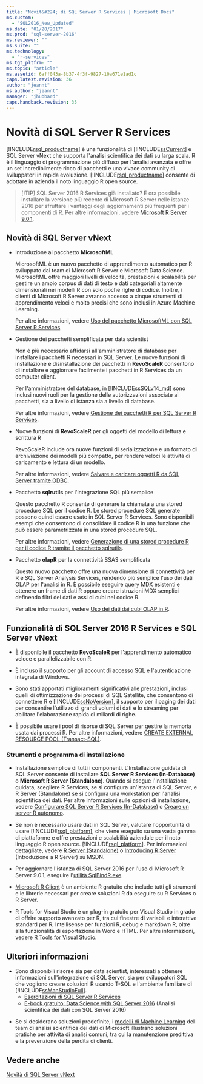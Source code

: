 ```yaml
---
title: "Novit&#224; di SQL Server R Services | Microsoft Docs"
ms.custom: 
  - "SQL2016_New_Updated"
ms.date: "01/20/2017"
ms.prod: "sql-server-2016"
ms.reviewer: ""
ms.suite: ""
ms.technology: 
  - "r-services"
ms.tgt_pltfrm: ""
ms.topic: "article"
ms.assetid: 6aff043a-8b37-4f3f-9827-10a671e1ad1c
caps.latest.revision: 36
author: "jeannt"
ms.author: "jeannt"
manager: "jhubbard"
caps.handback.revision: 35
---
```

# Novit&#224; di SQL Server R Services
  [!INCLUDE[rsql_productname](../../includes/rsql-productname-md.md)] è una funzionalità di [!INCLUDE[ssCurrent](../../includes/sscurrent-md.md)] e SQL Server vNext che supporta l'analisi scientifica dei dati su larga scala.  R è il linguaggio di programmazione più diffuso per l'analisi avanzata e offre un set incredibilmente ricco di pacchetti e una vivace community di sviluppatori in rapida evoluzione. [!INCLUDE[rsql_productname](../../includes/rsql-productname-md.md)] consente di adottare in azienda il noto linguaggio R open source. 
  
 > [!TIP] SQL Server 2016 R Services già installato?
 > È ora possibile installare la versione più recente di Microsoft R Server nelle istanze 2016 per sfruttare i vantaggi degli aggiornamenti più frequenti per i componenti di R. Per altre informazioni, vedere [Microsoft R Server 9.0.1](https://msdn.microsoft.com/microsoft-r/rserver-whats-new).  

## <a name="whats-new-in-sql-server-vnext"></a>Novità di SQL Server vNext
  
+ Introduzione al pacchetto **MicrosoftML**

   MicrosoftML è un nuovo pacchetto di apprendimento automatico per R sviluppato dai team di Microsoft R Server e Microsoft Data Science. MicrosoftML offre maggiori livelli di velocità, prestazioni e scalabilità per gestire un ampio corpus di dati di testo e dati categoriali altamente dimensionali nei modelli R con solo poche righe di codice. Inoltre, i clienti di Microsoft R Server avranno accesso a cinque strumenti di apprendimento veloci e molto precisi che sono inclusi in Azure Machine Learning. 
   
   Per altre informazioni, vedere [Uso del pacchetto MicrosoftML con SQL Server R Services](../../advanced-analytics/r-services/using-the-microsoftml-package-with-sql-server-r-services.md).
   
+ Gestione dei pacchetti semplificata per data scientist

  Non è più necessario affidarsi all'amministratore di database per installare i pacchetti R necessari in SQL Server. Le nuove funzioni di installazione e disinstallazione dei pacchetti in **RevoScaleR** consentono di installare e aggiornare facilmente i pacchetti in R Services da un computer client. 
  
  Per l'amministratore del database, in [!INCLUDE[ssSQLv14_md](../../includes/sssqlv14-md.md)] sono inclusi nuovi ruoli per la gestione delle autorizzazioni associate ai pacchetti, sia a livello di istanza sia a livello di database. 
  
  Per altre informazioni, vedere [Gestione dei pacchetti R per SQL Server R Services](../../advanced-analytics/r-services/r-package-management-for-sql-server-r-services.md). 
     
+ Nuove funzioni di **RevoScaleR** per gli oggetti del modello di lettura e scrittura R

  RevoScaleR include ora nuove funzioni di serializzazione e un formato di archiviazione dei modelli più compatto, per rendere veloci le attività di caricamento e lettura di un modello. 
  
  Per altre informazioni, vedere [Salvare e caricare oggetti R da SQL Server tramite ODBC](../../advanced-analytics/r-services/save-and-load-r-objects-from-sql-server-using-odbc.md). 

+ Pacchetto **sqlrutils** per l'integrazione SQL più semplice

  Questo pacchetto R consente di generare la chiamata a una stored procedure SQL per il codice R. Le stored procedure SQL generate possono quindi essere usate in SQL Server R Services. Sono disponibili esempi che consentono di consolidare il codice R in una funzione che può essere parametrizzata in una stored procedure SQL.
  
  Per altre informazioni, vedere [Generazione di una stored procedure R per il codice R tramite il pacchetto sqlrutils](../../advanced-analytics/r-services/generating-an-r-stored-procedure-for-r-code-using-the-sqlrutils-package.md). 
  

+ Pacchetto **olapR** per la connettività SSAS semplificata

   Questo nuovo pacchetto offre una nuova dimensione di connettività per R e SQL Server Analysis Services, rendendo più semplice l'uso dei dati OLAP per l'analisi in R. È possibile eseguire query MDX esistenti e ottenere un frame di dati R oppure creare istruzioni MDX semplici definendo filtri dei dati e assi di cubi nel codice R. 
   
   Per altre informazioni, vedere [Uso dei dati dai cubi OLAP in R](../../advanced-analytics/r-services/using-data-from-olap-cubes-in-r.md).
   

  
## <a name="features-in-sql-server-2016-r-services-and-sql-server-vnext"></a>Funzionalità di SQL Server 2016 R Services e SQL Server vNext  
  
- È disponibile il pacchetto **RevoScaleR** per l'apprendimento automatico veloce e parallelizzabile con R.

-   È incluso il supporto per gli account di accesso SQL e l'autenticazione integrata di Windows.  
    
-   Sono stati apportati miglioramenti significativi alle prestazioni, inclusi quelli di ottimizzazione dei processi di SQL Satellite, che consentono di connettere R e [!INCLUDE[ssNoVersion](../../includes/ssnoversion-md.md)], il supporto per il paging dei dati per consentire l'utilizzo di grandi volumi di dati e lo streaming per abilitare l'elaborazione rapida di miliardi di righe. 
  
-   È possibile usare i pool di risorse di SQL Server per gestire la memoria usata dai processi R. Per altre informazioni, vedere [CREATE EXTERNAL RESOURCE POOL &#40;Transact-SQL&#41;](../../t-sql/statements/create-external-resource-pool-transact-sql.md).  
  

### <a name="tools-and-setup"></a>Strumenti e programma di installazione

-   Installazione semplice di tutti i componenti. L'Installazione guidata di SQL Server consente di installare **SQL Server R Services (In-Database)** o **Microsoft R Server (Standalone)**.   Quando si esegue l'Installazione guidata, scegliere R Services, se si configura un'istanza di SQL Server, e R Server (Standalone) se si configura una workstation per l'analisi scientifica dei dati.   Per altre informazioni sulle opzioni di installazione, vedere [Configurare SQL Server R Services &#40;In-Database&#41;](../../advanced-analytics/r-services/set-up-sql-server-r-services-in-database.md) o [Creare un server R autonomo](../../advanced-analytics/r-services/create-a-standalone-r-server.md).  

-   Se non è necessario usare dati in SQL Server, valutare l'opportunità di usare [!INCLUDE[rsql_platform](../../includes/rsql-platform-md.md)], che viene eseguito su una vasta gamma di piattaforme e offre prestazioni e scalabilità aziendale per il noto linguaggio R open source. [!INCLUDE[rsql_platform](../../includes/rsql-platform-md.md)]. Per informazioni dettagliate, vedere [R Server &#40;Standalone&#41;](../../advanced-analytics/r-services/r-server-standalone.md) o [Introducing R Server](https://msdn.microsoft.com/microsoft-r/rserver) (Introduzione a R Server) su MSDN.

- Per aggiornare l'istanza di SQL Server 2016 per l'uso di Microsoft R Server 9.0.1, eseguire l'[utilità SqlBindR.exe](https://msdn.microsoft.com/library/mt791781.aspx).  

- [Microsoft R Client](https://msdn.microsoft.com/microsoft-r/r-client-install) è un ambiente R gratuito che include tutti gli strumenti e le librerie necessari per creare soluzioni R da eseguire su R Services o R Server.  

-   R Tools for Visual Studio è un plug-in gratuito per Visual Studio in grado di offrire supporto avanzato per R, tra cui finestre di variabili e interattive standard per R, Intellisense per funzioni R, debug e markdown R, oltre alla funzionalità di esportazione in Word e HTML.  Per altre informazioni, vedere [R Tools for Visual Studio](https://www.visualstudio.com/vs/rtvs/).  

## <a name="learn-more"></a>Ulteriori informazioni
  
-  Sono disponibili risorse sia per data scientist, interessati a ottenere informazioni sull'integrazione di SQL Server, sia per sviluppatori SQL che vogliono creare soluzioni R usando T-SQL e l'ambiente familiare di [!INCLUDE[ssManStudioFull](../../includes/ssmanstudiofull-md.md)]. 
   + [Esercitazioni di SQL Server R Services](https://msdn.microsoft.com/library/mt591993.aspx)
   + [E-book gratuito: Data Science with SQL Server 2016](https://mva.microsoft.com/ebooks/) (Analisi scientifica dei dati con SQL Server 2016)
 
+ Se si desiderano soluzioni predefinite, i [modelli di Machine Learning](https://blogs.technet.microsoft.com/machinelearning/2016/03/23/machine-learning-templates-with-sql-server-2016-r-services/) del team di analisi scientifica dei dati di Microsoft illustrano soluzioni pratiche per attività di analisi comuni, tra cui la manutenzione predittiva e la prevenzione della perdita di clienti.
 

  
## <a name="see-also"></a>Vedere anche  
[Novità di SQL Server vNext](../../sql-server/what-s-new-in-sql-server-vnext.md)
  